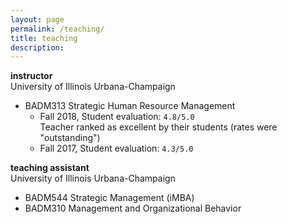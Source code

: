 ```yaml
---
layout: page
permalink: /teaching/
title: teaching
description: 
---
```


<strong>instructor</strong> <br/>
University of Illinois Urbana-Champaign
- BADM313 Strategic Human Resource Management
  - Fall 2018, Student evaluation: `4.8/5.0`  <br/> Teacher ranked as excellent by their students (rates were "outstanding")
  - Fall 2017, Student evaluation: `4.3/5.0`


<strong>teaching assistant</strong> <br/>
University of Illinois Urbana-Champaign
- BADM544 Strategic Management (iMBA)
- BADM310 Management and Organizational Behavior


